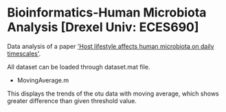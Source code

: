 # Bioinformatics-Human Microbiota Analysis [Drexel Univ: ECES690]

Data analysis of a paper ['Host lifestyle affects human microbiota on daily
timescales'](http://www.genomebiology.com/2014/15/7/R89).

All dataset can be loaded through dataset.mat file.

* MovingAverage.m
<p>This displays the trends of the otu data with moving average, which shows greater difference than given threshold value.</p>
